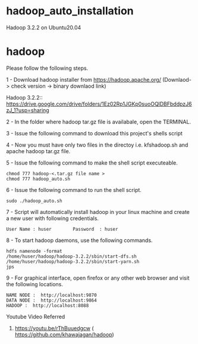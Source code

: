 # hadoop_auto_installation
Hadoop 3.2.2 on Ubuntu20.04 
# hadoop


Please follow the following steps.

1 - Download hadoop installer from https://hadoop.apache.org/   (Downlaod-> check version -> binary downlaod link)

Hadoop 3.2.2:: https://drive.google.com/drive/folders/1Ez02Rp1JGKp0suoOQlDBFbddpzJ6zJ_1?usp=sharing

2 - In the folder where hadoop tar.gz file is availabale, open the TERMINAL.

3 - Issue the following command to download this project's shells script


    
4 - Now you must have only two files in the directoy i.e. kfshadoop.sh and apache hadoop tar.gz file.

5 - Issue the following command to make the shell script executeable.
    
    chmod 777 hadoop-<.tar.gz file name >
    chmod 777 hadoop_auto.sh
    
6 - Issue the following command to run the shell script.

    sudo ./hadoop_auto.sh
    
7 - Script will automatically install hadoop in your linux machine and create a new user with following credentials.

    User Name : huser        Password  : huser

8 - To start hadoop daemons, use the following commands.

    hdfs namenode -format
    /home/huser/hadoop/hadoop-3.2.2/sbin/start-dfs.sh
    /home/huser/hadoop/hadoop-3.2.2/sbin/start-yarn.sh
    jps

9 - For graphical interface, open firefox or any other web browser and visit the following locations.

    NAME NODE :  http://localhost:9870
    DATA NODE :  http://localhost:9864
    HADOOP :  http://localhost:8088
    
    
 Youtube Video Referred
 1. https://youtu.be/rThBuuedgcw
 ( https://github.com/khawajagan/hadoop)
